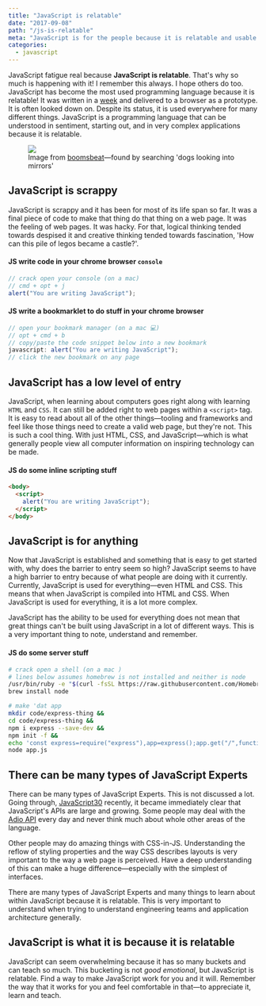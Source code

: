 ```yaml
---
title: "JavaScript is relatable"
date: "2017-09-08"
path: "/js-is-relatable"
meta: "JavaScript is for the people because it is relatable and usable."
categories:
  - javascript
---
```


JavaScript fatigue real because **JavaScript is relatable**. That's why so much is happening with it! I remember this always. I hope others do too. JavaScript has become the most used programming language because it is relatable! It was written in a [week](https://www.w3.org/community/webed/wiki/A_Short_History_of_JavaScript) and delivered to a browser as a prototype. It is often looked down on. Despite its status, it is used everywhere for many different things. JavaScript is a programming language that can be understood in sentiment, starting out, and in very complex applications because it is relatable.

<figure>
  <a href="http://images.boomsbeat.com/data/images/full/193538/puppy-in-a-mirror-jpg">
    <img src="https://yowainwright.imgix.net/relatable/puppy-mirror.jpg" />
 </a>
 <figcaption>Image from <a href="http://www.boomsbeat.com/">boomsbeat</a>—found by searching 'dogs looking into mirrors'</figcaption>
</figure>

## JavaScript is scrappy

JavaScript is scrappy and it has been for most of its life span so far. It was a final piece of code to make that thing do that thing on a web page. It was the feeling of web pages. It was hacky. For that, logical thinking tended towards despised it and creative thinking tended towards fascination, 'How can this pile of legos became a castle?'.

#### JS write code in your chrome browser `console`

```javascript
// crack open your console (on a mac)
// cmd + opt + j
alert("You are writing JavaScript");
```

#### JS write a bookmarklet to do stuff in your chrome browser

```javascript
// open your bookmark manager (on a mac 💻)
// opt + cmd + b
// copy/paste the code snippet below into a new bookmark
javascript: alert("You are writing JavaScript");
// click the new bookmark on any page
```

## JavaScript has a low level of entry

JavaScript, when learning about computers goes right along with learning `HTML` and `CSS`. It can still be added right to web pages within a `<script>` tag. It is easy to read about all of the other things—tooling and frameworks and feel like those things need to create a valid web page, but they're not. This is such a cool thing. With just HTML, CSS, and JavaScript—which is what generally people view all computer information on inspiring technology can be made.

#### JS do some inline scripting stuff

```html
<body>
  <script>
    alert("You are writing JavaScript");
  </script>
</body>
```

## JavaScript is for anything

Now that JavaScript is established and something that is easy to get started with, why does the barrier to entry seem so high? JavaScript seems to have a high barrier to entry because of what people are doing with it currently. Currently, JavaScript is used for everything—even HTML and CSS. This means that when JavaScript is compiled into HTML and CSS. When JavaScript is used for everything, it is a lot more complex.

JavaScript has the ability to be used for everything does not mean that great things can't be built using JavaScript in a lot of different ways. This is a very important thing to note, understand and remember.

#### JS do some server stuff

```bash
# crack open a shell (on a mac )
# lines below assumes homebrew is not installed and neither is node
/usr/bin/ruby -e "$(curl -fsSL https://raw.githubusercontent.com/Homebrew/install/master/install)" &&
brew install node

# make 'dat app
mkdir code/express-thing &&
cd code/express-thing &&
npm i express --save-dev &&
npm init -f &&
echo 'const express=require("express"),app=express();app.get("/",function(e,p){p.send("Hello World!")}),app.listen(3e3,function(){console.log("Example app listening on port 3000!")});' > app.js &&
node app.js
```

## There can be many types of JavaScript Experts

There can be many types of JavaScript Experts. This is not discussed a lot. Going through, [JavaScript30](https://javascript30.com/) recently, it became immediately clear that JavaScript's APIs are large and growing. Some people may deal with the [Adio API](https://developer.mozilla.org/en-US/docs/Web/API/Web_Audio_API) every day and never think much about whole other areas of the language.

Other people may do amazing things with CSS-in-JS. Understanding the reflow of styling properties and the way CSS describes layouts is very important to the way a web page is perceived. Have a deep understanding of this can make a huge difference—especially with the simplest of interfaces.

There are many types of JavaScript Experts and many things to learn about within JavaScript because it is relatable. This is very important to understand when trying to understand engineering teams and application architecture generally.

## JavaScript is what it is because it is relatable

JavaScript can seem overwhelming because it has so many buckets and can teach so much. This bucketing is not _good emotional_, but JavaScript is relatable. Find a way to make JavaScript work for you and it will. Remember the way that it works for you and feel comfortable in that—to appreciate it, learn and teach.
